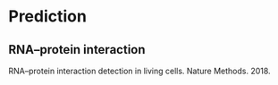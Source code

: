 # Prediction

## RNA–protein interaction
RNA–protein interaction detection in living cells. Nature Methods. 2018.

